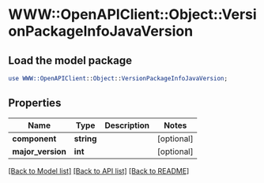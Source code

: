 # WWW::OpenAPIClient::Object::VersionPackageInfoJavaVersion

## Load the model package
```perl
use WWW::OpenAPIClient::Object::VersionPackageInfoJavaVersion;
```

## Properties
Name | Type | Description | Notes
------------ | ------------- | ------------- | -------------
**component** | **string** |  | [optional] 
**major_version** | **int** |  | [optional] 

[[Back to Model list]](../README.md#documentation-for-models) [[Back to API list]](../README.md#documentation-for-api-endpoints) [[Back to README]](../README.md)


